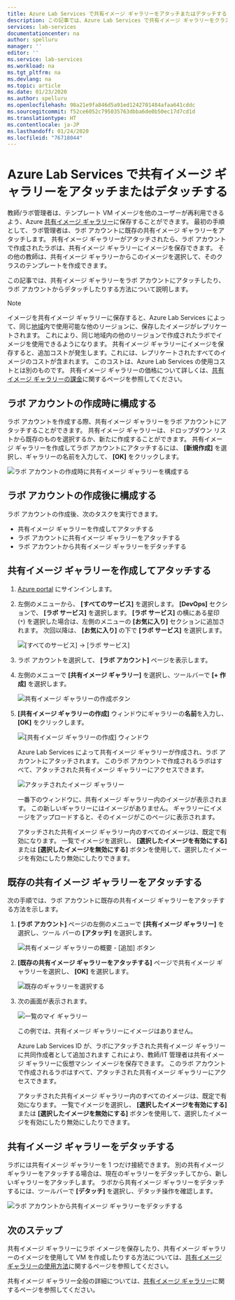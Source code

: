 ```yaml
---
title: Azure Lab Services で共有イメージ ギャラリーをアタッチまたはデタッチする | Microsoft Docs
description: この記事では、Azure Lab Services で共有イメージ ギャラリーをクラスルーム ラボにアタッチする方法について説明します。
services: lab-services
documentationcenter: na
author: spelluru
manager: ''
editor: ''
ms.service: lab-services
ms.workload: na
ms.tgt_pltfrm: na
ms.devlang: na
ms.topic: article
ms.date: 01/23/2020
ms.author: spelluru
ms.openlocfilehash: 98a21e9fa846d5a91ed1242701484afaa641cddc
ms.sourcegitcommit: f52ce6052c795035763dbba6de0b50ec17d7cd1d
ms.translationtype: HT
ms.contentlocale: ja-JP
ms.lasthandoff: 01/24/2020
ms.locfileid: "76718044"
---
```

# <a name="attach-or-detach-a-shared-image-gallery-in-azure-lab-services"></a>Azure Lab Services で共有イメージ ギャラリーをアタッチまたはデタッチする
教師/ラボ管理者は、テンプレート VM イメージを他のユーザーが再利用できるよう、Azure [共有イメージ ギャラリー](../../virtual-machines/windows/shared-image-galleries.md)に保存することができます。 最初の手順として、ラボ管理者は、ラボ アカウントに既存の共有イメージ ギャラリーをアタッチします。 共有イメージ ギャラリーがアタッチされたら、ラボ アカウントで作成されたラボは、共有イメージ ギャラリーにイメージを保存できます。 その他の教師は、共有イメージ ギャラリーからこのイメージを選択して、そのクラスのテンプレートを作成できます。 

この記事では、共有イメージ ギャラリーをラボ アカウントにアタッチしたり、ラボ アカウントからデタッチしたりする方法について説明します。 

> [!NOTE]
> イメージを共有イメージ ギャラリーに保存すると、Azure Lab Services によって、同じ[地域](https://azure.microsoft.com/global-infrastructure/geographies/)内で使用可能な他のリージョンに、保存したイメージがレプリケートされます。 これにより、同じ地域内の他のリージョンで作成されたラボでイメージを使用できるようになります。 共有イメージ ギャラリーにイメージを保存すると、追加コストが発生します。これには、レプリケートされたすべてのイメージのコストが含まれます。 このコストは、Azure Lab Services の使用コストとは別のものです。 共有イメージ ギャラリーの価格について詳しくは、[共有イメージ ギャラリーの課金]( https://docs.microsoft.com/azure/virtual-machines/windows/shared-image-galleries#billing)に関するページを参照してください。


## <a name="configure-at-the-time-of-lab-account-creation"></a>ラボ アカウントの作成時に構成する
ラボ アカウントを作成する際、共有イメージ ギャラリーをラボ アカウントにアタッチすることができます。 共有イメージ ギャラリーは、ドロップダウン リストから既存のものを選択するか、新たに作成することができます。 共有イメージ ギャラリーを作成してラボ アカウントにアタッチするには、 **[新規作成]** を選択し、ギャラリーの名前を入力して、 **[OK]** をクリックします。 

![ラボ アカウントの作成時に共有イメージ ギャラリーを構成する](../media/how-to-use-shared-image-gallery/new-lab-account.png)

## <a name="configure-after-the-lab-account-is-created"></a>ラボ アカウントの作成後に構成する
ラボ アカウントの作成後、次のタスクを実行できます。

- 共有イメージ ギャラリーを作成してアタッチする
- ラボ アカウントに共有イメージ ギャラリーをアタッチする
- ラボ アカウントから共有イメージ ギャラリーをデタッチする

## <a name="create-and-attach-a-shared-image-gallery"></a>共有イメージ ギャラリーを作成してアタッチする
1. [Azure portal](https://portal.azure.com) にサインインします。
2. 左側のメニューから、 **[すべてのサービス]** を選択します。 **[DevOps]** セクションで、 **[ラボ サービス]** を選択します。 **[ラボ サービス]** の横にある星印 (`*`) を選択した場合は、左側のメニューの **[お気に入り]** セクションに追加されます。 次回以降は、 **[お気に入り]** の下で **[ラボ サービス]** を選択します。

    ![[すべてのサービス] -> [ラボ サービス]](../media/tutorial-setup-lab-account/select-lab-accounts-service.png)
3. ラボ アカウントを選択して、 **[ラボ アカウント]** ページを表示します。 
4. 左側のメニューで **[共有イメージ ギャラリー]** を選択し、ツールバーで **[+ 作成]** を選択します。  

    ![共有イメージ ギャラリーの作成ボタン](../media/how-to-use-shared-image-gallery/new-shared-image-gallery-button.png)
5. **[共有イメージ ギャラリーの作成]** ウィンドウにギャラリーの**名前**を入力し、 **[OK]** をクリックします。 

    ![[共有イメージ ギャラリーの作成] ウィンドウ](../media/how-to-use-shared-image-gallery/create-shared-image-gallery-window.png)

    Azure Lab Services によって共有イメージ ギャラリーが作成され、ラボ アカウントにアタッチされます。 このラボ アカウントで作成されるラボはすべて、アタッチされた共有イメージ ギャラリーにアクセスできます。 

    ![アタッチされたイメージ ギャラリー](../media/how-to-use-shared-image-gallery/image-gallery-in-list.png)

    一番下のウィンドウに、共有イメージ ギャラリー内のイメージが表示されます。 この新しいギャラリーにはイメージがありません。 ギャラリーにイメージをアップロードすると、そのイメージがこのページに表示されます。     

    アタッチされた共有イメージ ギャラリー内のすべてのイメージは、既定で有効になります。 一覧でイメージを選択し、 **[選択したイメージを有効にする]** または **[選択したイメージを無効にする]** ボタンを使用して、選択したイメージを有効にしたり無効にしたりできます。

## <a name="attach-an-existing-shared-image-gallery"></a>既存の共有イメージ ギャラリーをアタッチする
次の手順では、ラボ アカウントに既存の共有イメージ ギャラリーをアタッチする方法を示します。 

1. **[ラボ アカウント]** ページの左側のメニューで **[共有イメージ ギャラリー]** を選択し、ツール バーの **[アタッチ]** を選択します。 

    ![共有イメージ ギャラリーの概要 - [追加] ボタン](../media/how-to-use-shared-image-gallery/sig-attach-button.png)
5. **[既存の共有イメージ ギャラリーをアタッチする]** ページで共有イメージ ギャラリーを選択し、 **[OK]** を選択します。

    ![既存のギャラリーを選択する](../media/how-to-use-shared-image-gallery/select-image-gallery.png)
6. 次の画面が表示されます。 

    ![一覧のマイ ギャラリー](../media/how-to-use-shared-image-gallery/my-gallery-in-list.png)
    
    この例では、共有イメージ ギャラリーにイメージはありません。

    Azure Lab Services ID が、ラボにアタッチされた共有イメージ ギャラリーに共同作成者として追加されます これにより、教師/IT 管理者は共有イメージ ギャラリーに仮想マシン イメージを保存できます。 このラボ アカウントで作成されるラボはすべて、アタッチされた共有イメージ ギャラリーにアクセスできます。 

    アタッチされた共有イメージ ギャラリー内のすべてのイメージは、既定で有効になります。 一覧でイメージを選択し、 **[選択したイメージを有効にする]** または **[選択したイメージを無効にする]** ボタンを使用して、選択したイメージを有効にしたり無効にしたりできます。 

## <a name="detach-a-shared-image-gallery"></a>共有イメージ ギャラリーをデタッチする
ラボには共有イメージ ギャラリーを 1 つだけ接続できます。 別の共有イメージ ギャラリーをアタッチする場合は、現在のギャラリーをデタッチしてから、新しいギャラリーをアタッチします。 ラボから共有イメージ ギャラリーをデタッチするには、ツールバーで **[デタッチ]** を選択し、デタッチ操作を確認します。 

![ラボ アカウントから共有イメージ ギャラリーをデタッチする](../media/how-to-use-shared-image-gallery/detach.png)

## <a name="next-steps"></a>次のステップ
共有イメージ ギャラリーにラボ イメージを保存したり、共有イメージ ギャラリーのイメージを使用して VM を作成したりする方法については、[共有イメージ ギャラリーの使用方法](how-to-use-shared-image-gallery.md)に関するページを参照してください。

共有イメージ ギャラリー全般の詳細については、[共有イメージ ギャラリー](../../virtual-machines/windows/shared-image-galleries.md)に関するページを参照してください。
